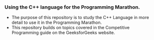### Using the C++ language for the Programming Marathon.
* The purpose of this repository is to study the C++ Language in more detail to use it in the Programming Marathon.
* This repository builds on topics covered in the Competitive Programming guide on the GeeksforGeeks website.

